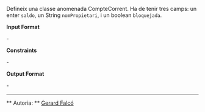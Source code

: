 Defineix una classe anomenada CompteCorrent. Ha de tenir tres camps: un
enter `saldo`, un String `nomPropietari`, i un boolean `bloquejada`.

**Input Format**

\-

**Constraints**

\-

**Output Format**

\-

----------

** Autoria: **
[Gerard Falcó](https://github.com/gerardfp)
